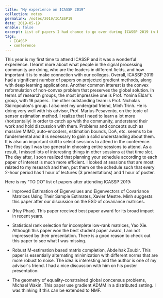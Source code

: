 ```yaml
---
title: "My experience on ICASSP 2019"
collection: notes
permalink: /notes/2019/ICASSP19
date: 2019-05-19
enable: false
excerpt: List of papers I had chance to go over during ICASSP 2019 in Brighton, UK.
tags:
  - ICASSP
  - conference
---
```



This year is my first time to attend ICASSP and it was a wonderful experience. I learnt more about what people in the signal processing community are doing, who are the leaders in different fields, and how important it is to make connection with our colleges. Overall, ICASSP 2019 had a significant number of papers on projected gradient methods, along with deep learning applications. Another common interest is the convex reformulation of non-convex problem that preserves the global solution. In terms of research groups, the most impressive one is Prof. Yonina Eldar's group, with 16 papers. The other outstanding team is Prof. Nicholas Sidiropoulos's group. I also met my undergrad friend, Minh Trinh. He is doing very well with his advisor, Prof. Marius Pesavento, on the topic of sensor estimation method. I realize that I need to learn a lot more (horizontally) in order to catch up with the community, understand their work and hold discussion with them. Problems and concepts such as massive MIMO, auto-encoders, estimation bounds, DoA, etc. seems to be fundermental and it is necessary to gain a solid understanding about them. It is also an important skill to select sessions to attend in the conference. The first day I was too general in choosing entire sessions to attend. As a result, I missed lots of interesting things in other sessions at that time slot. The day after, I soon realized that planning your schedule according to each paper of interest is much more efficient. I looked at sessions that are most related to my research and then, put them on the schedule such that every 2-hour period has 1 hour of lectures (3 presentations) and 1 hour of poster.

Here is my "TO DO" list of papers after attending ICASSP 2019:

- Improved Estimation of Eigenvalues and Eigenvectors of Covariance Matrices Using Their Sample Estimates, Xavier Mestre. Minh suggests this paper after our discussion on the ESD of covariance matrices.

- (Huy Phan). This paper received best paper award for its broad impact in recent years.

- Statistical rank selection for incomplete low-rank matrices, Yao Xie. Although this paper won the best student paper award, I am not impressed by their presentation. There is a good reason to check out this paper to see what I was missing.

- Robust M-estimation based matrix completion, Abdelhak Zoubir. This paper is essentially alternating minimization with different norms that are more robust to noise. The idea is interesting and the author is one of my advisor's friend. I had a nice discussion with him on his poster presentation.

- The geometry of equality-constrained global concensus problems, Michael Wakin. This paper use gradient ADMM in a distributed setting. I was thinking if this can be extended to NMF.

























